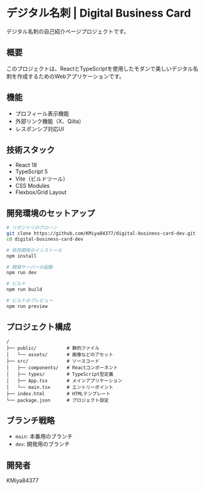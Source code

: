 # デジタル名刺 | Digital Business Card

デジタル名刺の自己紹介ページプロジェクトです。

## 概要
このプロジェクトは、ReactとTypeScriptを使用したモダンで美しいデジタル名刺を作成するためのWebアプリケーションです。

## 機能
- プロフィール表示機能
- 外部リンク機能（X、Qiita）
- レスポンシブ対応UI

## 技術スタック
- React 18
- TypeScript 5
- Vite（ビルドツール）
- CSS Modules
- Flexbox/Grid Layout

## 開発環境のセットアップ
```bash
# リポジトリのクローン
git clone https://github.com/KMiya84377/digital-business-card-dev.git
cd digital-business-card-dev

# 依存関係のインストール
npm install

# 開発サーバーの起動
npm run dev

# ビルド
npm run build

# ビルドのプレビュー
npm run preview
```

## プロジェクト構成
```
/
├── public/           # 静的ファイル
│   └── assets/       # 画像などのアセット
├── src/              # ソースコード
│   ├── components/   # Reactコンポーネント
│   ├── types/        # TypeScript型定義
│   ├── App.tsx       # メインアプリケーション
│   └── main.tsx      # エントリーポイント
├── index.html        # HTMLテンプレート
└── package.json      # プロジェクト設定
```

## ブランチ戦略
- `main`: 本番用のブランチ
- `dev`: 開発用のブランチ

## 開発者
KMiya84377